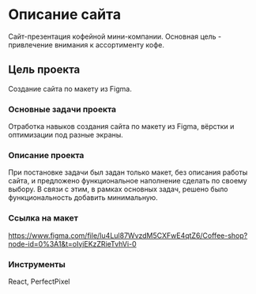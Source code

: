 # Описание сайта

Сайт-презентация кофейной мини-компании. Основная цель - привлечение внимания к ассортименту кофе.

## Цель проекта

Создание сайта по макету из Figma.

### Основные задачи проекта

Отработка навыков  создания сайта по макету из Figma, вёрстки и оптимизации под разные экраны.

### Описание проекта

При постановке задачи был задан только макет, без описания работы сайта, и предложено функциональное наполнение сделать по своему выбору. В связи с этим, в рамках основных задач, решено было функциональность добавить минимальную. 

### Ссылка на макет

https://www.figma.com/file/Iu4Lul87WvzdM5CXFwE4qtZ6/Coffee-shop?node-id=0%3A1&t=oIyiEKzZRieTvhVi-0

### Инструменты

React, PerfectPixel

